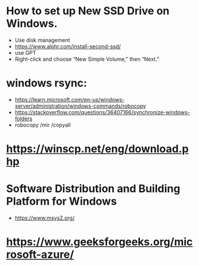 # How to set up New SSD Drive on Windows. 
- Use disk management
-  https://www.alphr.com/install-second-ssd/
  -  use GPT
  -  Right-click and choose “New Simple Volume,” then “Next.”
# windows rsync: 
- https://learn.microsoft.com/en-us/windows-server/administration/windows-commands/robocopy  
- https://stackoverflow.com/questions/36407166/synchronize-windows-folders  
- robocopy <source> <destination> /mir /copyall  

# https://winscp.net/eng/download.php 

# Software Distribution and Building Platform for Windows
- https://www.msys2.org/

# https://www.geeksforgeeks.org/microsoft-azure/  
